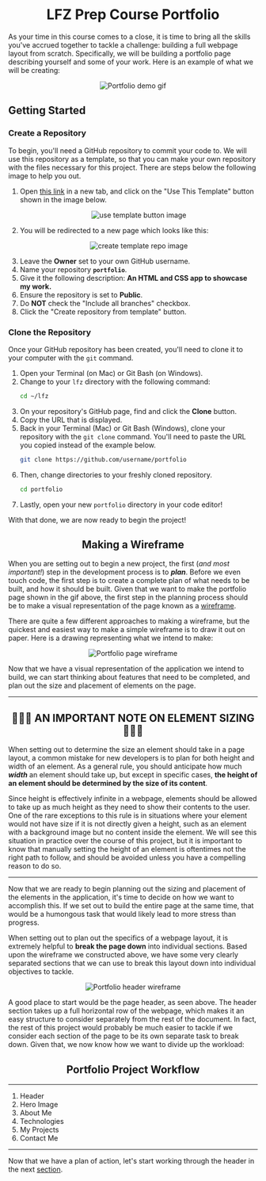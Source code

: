 # <div align="center">LFZ Prep Course Portfolio</div>

As your time in this course comes to a close, it is time to bring all the skills you've accrued together to tackle a challenge: building a full webpage layout from scratch. Specifically, we will be building a portfolio page describing yourself and some of your work. Here is an example of what we will be creating:

<p align="center">
  <img src="assets/readme_assets/complete-project.gif" alt="Portfolio demo gif">
</p>

## Getting Started

### Create a Repository

To begin, you'll need a GitHub repository to commit your code to. We will use this repository as a template, so that you can make your own repository with the files necessary for this project. There are steps below the following image to help you out.

1. Open [this link](https://github.com/Learning-Fuze/lfz-prep-portfolio) in a new tab, and click on the "Use This Template" button shown in the image below.
    <p align="center">
      <img src="assets/readme_assets/use-template.png" alt="use template button image">
    </p>
1. You will be redirected to a new page which looks like this:
    <p align="center">
      <img src="assets/readme_assets/create-template-repo.png" alt="create template repo image">
    </p>
1. Leave the **Owner** set to your own GitHub username.
1. Name your repository **`portfolio`**.
1. Give it the following description: **An HTML and CSS app to showcase my work.**
1. Ensure the repository is set to **Public**.
1. Do **NOT** check the "Include all branches" checkbox.
1. Click the "Create repository from template" button.

### Clone the Repository

Once your GitHub repository has been created, you'll need to clone it to your computer with the `git` command.

1. Open your Terminal (on Mac) or Git Bash (on Windows).
1. Change to your `lfz` directory with the following command:
    ```bash
    cd ~/lfz
    ```
1. On your repository's GitHub page, find and click the **Clone** button.
1. Copy the URL that is displayed.
1. Back in your Terminal (Mac) or Git Bash (Windows), clone your repository with the `git clone` command. You'll need to paste the URL you copied instead of the example below.
    ```bash
    git clone https://github.com/username/portfolio
    ```
1. Then, change directories to your freshly cloned repository.
    ```bash
    cd portfolio
    ```
1. Lastly, open your new `portfolio` directory in your code editor!

With that done, we are now ready to begin the project!

## <div align="center">Making a Wireframe</div>

When you are setting out to begin a new project, the first (*and most important!*) step in the development process is to ___plan___. Before we even touch code, the first step is to create a complete plan of what needs to be built, and how it should be built. Given that we want to make the portfolio page shown in the gif above, the first step in the planning process should be to make a visual representation of the page known as a [wireframe](https://en.wikipedia.org/wiki/Website_wireframe).

There are quite a few different approaches to making a wireframe, but the quickest and easiest way to make a simple wireframe is to draw it out on paper. Here is a drawing representing what we intend to make:

<p align="center">
  <img src="assets/readme_assets/wireframe.jpg" alt="Portfolio page wireframe">
</p>

Now that we have a visual representation of the application we intend to build, we can start thinking about features that need to be completed, and plan out the size and placement of elements on the page.


---
## <div align="center">🚨🚨🚨 **AN IMPORTANT NOTE ON ELEMENT SIZING** 🚨🚨🚨</div>

When setting out to determine the size an element should take in a page layout, a common mistake for new developers is to plan for both height and width of an element. As a general rule, you should anticipate how much ___width___ an element should take up, but except in specific cases, __the height of an element should be determined by the size of its content__.

Since height is effectively infinite in a webpage, elements should be allowed to take up as much height as they need to show their contents to the user. One of the rare exceptions to this rule is in situations where your element would not have size if it is not directly given a height, such as an element with a background image but no content inside the element. We will see this situation in practice over the course of this project, but it is important to know that manually setting the height of an element is oftentimes not the right path to follow, and should be avoided unless you have a compelling reason to do so.

---

Now that we are ready to begin planning out the sizing and placement of the elements in the application, it's time to decide on how we want to accomplish this. If we set out to build the entire page at the same time, that would be a humongous task that would likely lead to more stress than progress.

When setting out to plan out the specifics of a webpage layout, it is extremely helpful to **break the page down** into individual sections. Based upon the wireframe we constructed above, we have some very clearly separated sections that we can use to break this layout down into individual objectives to tackle.

<p align="center">
  <img src="assets/readme_assets/header.png" alt="Portfolio header wireframe">
</p>

A good place to start would be the page header, as seen above. The header section takes up a full horizontal row of the webpage, which makes it an easy structure to consider separately from the rest of the document. In fact, the rest of this project would probably be much easier to tackle if we consider each section of the page to be its own separate task to break down. Given that, we now know how we want to divide up the workload:

## <div align="center">Portfolio Project Workflow</div>
___
1. Header
1. Hero Image
1. About Me
1. Technologies
1. My Projects
1. Contact Me

___

Now that we have a plan of action, let's start working through the header in the next [section](HEADER.md).
